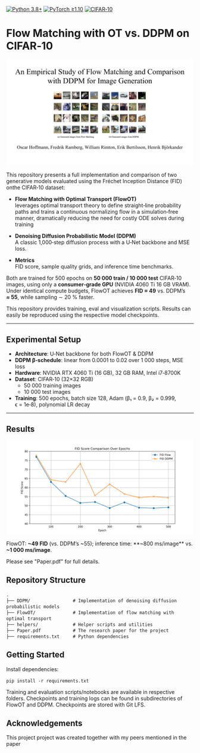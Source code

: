[![Python 3.8+](https://img.shields.io/badge/python-3.8%2B-blue.svg)]()
[![PyTorch ≥1.10](https://img.shields.io/badge/pytorch-%3E%3D1.10-red.svg)]()
[![CIFAR‑10](https://img.shields.io/badge/dataset-CIFAR--10-orange.svg)]()

# Flow Matching with OT vs. DDPM on CIFAR‑10

<p align="center">
  <img src="assets/cover.png" alt="Project Cover" width="800"/>
</p>

This repository presents a full implementation and comparison of two generative models evaluated using the Fréchet Inception Distance (FID) onthe CIFAR‑10 dataset:

- **Flow Matching with Optimal Transport (FlowOT)**  
  leverages optimal transport theory to define straight‑line probability paths and trains a continuous normalizing flow in a simulation‑free manner, dramatically reducing the need for costly ODE solves during training

- **Denoising Diffusion Probabilistic Model (DDPM)**  
  A classic 1,000‑step diffusion process with a U‑Net backbone and MSE loss.

- **Metrics**  
  FID score, sample quality grids, and inference time benchmarks.

Both are trained for 500 epochs on **50 000 train / 10 000 test** CIFAR‑10 images, using only a **consumer‑grade GPU** (NVIDIA 4060 Ti 16 GB VRAM). Under identical compute budgets, FlowOT achieves **FID ≈ 49** vs. DDPM’s **≈ 55**, while sampling ∼ 20 % faster. 

This repository provides training, eval and visualization scripts. Results can easily be reproduced using the respective model checkpoints. 

---

## Experimental Setup

- **Architecture**: U‑Net backbone for both FlowOT & DDPM  
- **DDPM β‑schedule**: linear from 0.0001 to 0.02 over 1 000 steps, MSE loss  
- **Hardware**: NVIDIA RTX 4060 Ti (16 GB), 32 GB RAM, Intel i7‑8700K  
- **Dataset**: CIFAR‑10 (32×32 RGB)  
  - 50 000 training images  
  - 10 000 test images  
- **Training**: 500 epochs, batch size 128, Adam (β₁ = 0.9, β₂ = 0.999, ϵ = 1e‑8), polynomial LR decay

---

## Results

<p align="center">
  <img src="assets/fid_comparison.png" alt="FID Score vs. Epochs" width="600"/>
</p>

FlowOT: **~49 FID** (vs. DDPM’s ~55); inference time: **~800 ms/image** vs. **~1 000 ms/image**.

Please see "Paper.pdf" for full details. 

## Repository Structure
    .
    ├── DDPM/                # Implementation of denoising diffusion probabilistic models
    ├── FlowOT/              # Implementation of flow matching with optimal transport
    ├── helpers/             # Helper scripts and utilities
    ├── Paper.pdf            # The research paper for the project
    ├── requirements.txt     # Python dependencies

## Getting Started

Install dependencies:

    pip install -r requirements.txt

Training and evaluation scripts/notebooks are available in respective folders. Checkpoints and training logs can be found in subdirectories of FlowOT and DDPM. Checkpoints are stored with Git LFS.


## Acknowledgements
This project project was created together with my peers mentioned in the paper